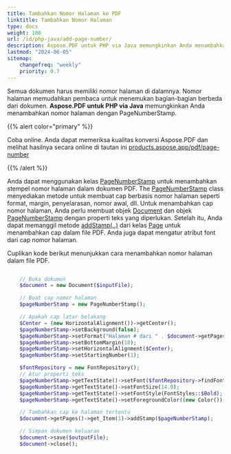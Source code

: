 ```yaml
---
title: Tambahkan Nomor Halaman ke PDF 
linktitle: Tambahkan Nomor Halaman
type: docs
weight: 100
url: /id/php-java/add-page-number/
description: Aspose.PDF untuk PHP via Java memungkinkan Anda menambahkan Stempel Nomor Halaman ke file PDF Anda menggunakan kelas PageNumber Stamp.
lastmod: "2024-06-05"
sitemap:
    changefreq: "weekly"
    priority: 0.7
---
```


Semua dokumen harus memiliki nomor halaman di dalamnya. Nomor halaman memudahkan pembaca untuk menemukan bagian-bagian berbeda dari dokumen.
**Aspose.PDF untuk PHP via Java** memungkinkan Anda menambahkan nomor halaman dengan PageNumberStamp.

{{% alert color="primary" %}}

Coba online. Anda dapat memeriksa kualitas konversi Aspose.PDF dan melihat hasilnya secara online di tautan ini [products.aspose.app/pdf/page-number](https://products.aspose.app/pdf/page-number)

{{% /alert %}}

Anda dapat menggunakan kelas [PageNumberStamp](https://reference.aspose.com/pdf/java/com.aspose.pdf/PageNumberStamp) untuk menambahkan stempel nomor halaman dalam dokumen PDF.
 The [PageNumberStamp](https://reference.aspose.com/pdf/java/com.aspose.pdf/PageNumberStamp) class menyediakan metode untuk membuat cap berbasis nomor halaman seperti format, margin, penyelarasan, nomor awal, dll. Untuk menambahkan cap nomor halaman, Anda perlu membuat objek [Document](https://reference.aspose.com/pdf/java/com.aspose.pdf/Document) dan objek [PageNumberStamp](https://reference.aspose.com/pdf/java/com.aspose.pdf/PageNumberStamp) dengan properti teks yang diperlukan. Setelah itu, Anda dapat memanggil metode [addStamp(..)](https://reference.aspose.com/pdf/java/com.aspose.pdf/Page#addStamp-com.aspose.pdf.Stamp-) dari kelas [Page](https://reference.aspose.com/pdf/java/com.aspose.pdf/Page) untuk menambahkan cap dalam file PDF. Anda juga dapat mengatur atribut font dari cap nomor halaman.

Cuplikan kode berikut menunjukkan cara menambahkan nomor halaman dalam file PDF.

```php

    // Buka dokumen
    $document = new Document($inputFile);

    // Buat cap nomor halaman
    $pageNumberStamp = new PageNumberStamp();

    // Apakah cap latar belakang
    $Center = (new HorizontalAlignment())->getCenter();
    $pageNumberStamp->setBackground(false);
    $pageNumberStamp->setFormat("Halaman # dari " . $document->getPages()->size());
    $pageNumberStamp->setBottomMargin(10);
    $pageNumberStamp->setHorizontalAlignment($Center);
    $pageNumberStamp->setStartingNumber(1);

    $fontRepository = new FontRepository();
    // Atur properti teks
    $pageNumberStamp->getTextState()->setFont($fontRepository->findFont("Arial"));
    $pageNumberStamp->getTextState()->setFontSize(14.0);
    $pageNumberStamp->getTextState()->setFontStyle(FontStyles::$Bold);
    $pageNumberStamp->getTextState()->setForegroundColor((new Color())->getAqua());

    // Tambahkan cap ke halaman tertentu
    $document->getPages()->get_Item(1)->addStamp($pageNumberStamp);

    // Simpan dokumen keluaran
    $document->save($outputFile);
    $document->close();
```